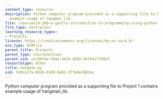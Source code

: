 ```yaml
---
content_type: resource
description: Python computer program provided as a supporting file to Project 1 contains
  example usage of hangman_lib.
file: /courses/6-189-a-gentle-introduction-to-programming-using-python-january-iap-2008/520ca17a052601b88e01377e0e2882ea_hangman.py
file_type: text/plain
learning_resource_types:
- Projects
license: https://creativecommons.org/licenses/by-nc-sa/4.0/
ocw_type: OCWFile
parent_title: Projects
parent_type: CourseSection
parent_uid: ce7d4f4a-59ad-4d14-4592-be7641ff9daf
resourcetype: Other
title: hangman.py
uid: 520ca17a-0526-01b8-8e01-377e0e2882ea
---
```

Python computer program provided as a supporting file to Project 1 contains example usage of hangman_lib.